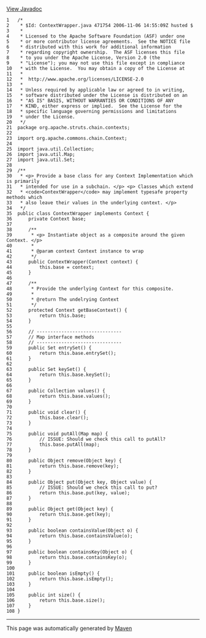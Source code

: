 [View Javadoc](../../../../../../apidocs/org/apache/struts/chain/contexts/ContextWrapper.html.md)


    1   /*
    2    * $Id: ContextWrapper.java 471754 2006-11-06 14:55:09Z husted $
    3    *
    4    * Licensed to the Apache Software Foundation (ASF) under one
    5    * or more contributor license agreements.  See the NOTICE file
    6    * distributed with this work for additional information
    7    * regarding copyright ownership.  The ASF licenses this file
    8    * to you under the Apache License, Version 2.0 (the
    9    * "License"); you may not use this file except in compliance
    10   * with the License.  You may obtain a copy of the License at
    11   *
    12   *  http://www.apache.org/licenses/LICENSE-2.0
    13   *
    14   * Unless required by applicable law or agreed to in writing,
    15   * software distributed under the License is distributed on an
    16   * "AS IS" BASIS, WITHOUT WARRANTIES OR CONDITIONS OF ANY
    17   * KIND, either express or implied.  See the License for the
    18   * specific language governing permissions and limitations
    19   * under the License.
    20   */
    21  package org.apache.struts.chain.contexts;
    22  
    23  import org.apache.commons.chain.Context;
    24  
    25  import java.util.Collection;
    26  import java.util.Map;
    27  import java.util.Set;
    28  
    29  /**
    30   * <p> Provide a base class for any Context Implementation which is primarily
    31   * intended for use in a subchain. </p> <p> Classes which extend
    32   * <code>ContextWrapper</code> may implement typesafe property methods which
    33   * also leave their values in the underlying context. </p>
    34   */
    35  public class ContextWrapper implements Context {
    36      private Context base;
    37  
    38      /**
    39       * <p> Instantiate object as a composite around the given Context. </p>
    40       *
    41       * @param context Context instance to wrap
    42       */
    43      public ContextWrapper(Context context) {
    44          this.base = context;
    45      }
    46  
    47      /**
    48       * Provide the underlying Context for this composite.
    49       *
    50       * @return The undelrying Context
    51       */
    52      protected Context getBaseContext() {
    53          return this.base;
    54      }
    55  
    56      // -------------------------------
    57      // Map interface methods
    58      // -------------------------------
    59      public Set entrySet() {
    60          return this.base.entrySet();
    61      }
    62  
    63      public Set keySet() {
    64          return this.base.keySet();
    65      }
    66  
    67      public Collection values() {
    68          return this.base.values();
    69      }
    70  
    71      public void clear() {
    72          this.base.clear();
    73      }
    74  
    75      public void putAll(Map map) {
    76          // ISSUE: Should we check this call to putAll?
    77          this.base.putAll(map);
    78      }
    79  
    80      public Object remove(Object key) {
    81          return this.base.remove(key);
    82      }
    83  
    84      public Object put(Object key, Object value) {
    85          // ISSUE: Should we check this call to put?
    86          return this.base.put(key, value);
    87      }
    88  
    89      public Object get(Object key) {
    90          return this.base.get(key);
    91      }
    92  
    93      public boolean containsValue(Object o) {
    94          return this.base.containsValue(o);
    95      }
    96  
    97      public boolean containsKey(Object o) {
    98          return this.base.containsKey(o);
    99      }
    100 
    101     public boolean isEmpty() {
    102         return this.base.isEmpty();
    103     }
    104 
    105     public int size() {
    106         return this.base.size();
    107     }
    108 }

------------------------------------------------------------------------

This page was automatically generated by [Maven](http://maven.apache.org/)
